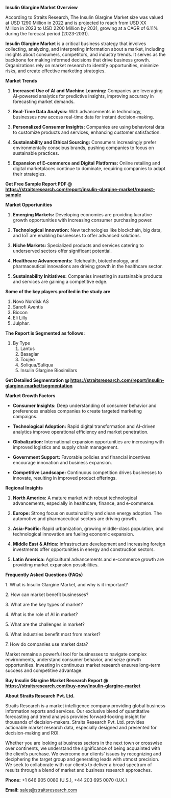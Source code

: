 <p><strong>Insulin Glargine Market Overview</strong></p>
<p>According to Straits Research, The Insulin Glargine Market size was valued at USD 1290 Million in 2022 and is projected to reach from USD XX Million in 2023 to USD 2200 Million by 2031, growing at a CAGR of 6.11% during the forecast period (2023-2031).</p>
<p><strong>Insulin Glargine Market</strong> is a critical business strategy that involves collecting, analyzing, and interpreting information about a market, including insights about consumers, competitors, and industry trends. It serves as the backbone for making informed decisions that drive business growth. Organizations rely on market research to identify opportunities, minimize risks, and create effective marketing strategies.</p>
<p><strong>Market Trends</strong></p>
<ol>
<li>
<p><strong>Increased Use of AI and Machine Learning:</strong> Companies are leveraging AI-powered analytics for predictive insights, improving accuracy in forecasting market demands.</p>
</li>
<li>
<p><strong>Real-Time Data Analysis:</strong> With advancements in technology, businesses now access real-time data for instant decision-making.</p>
</li>
<li>
<p><strong>Personalized Consumer Insights:</strong> Companies are using behavioral data to customize products and services, enhancing customer satisfaction.</p>
</li>
<li>
<p><strong>Sustainability and Ethical Sourcing:</strong> Consumers increasingly prefer environmentally conscious brands, pushing companies to focus on sustainable practices.</p>
</li>
<li>
<p><strong>Expansion of E-commerce and Digital Platforms:</strong> Online retailing and digital marketplaces continue to dominate, requiring companies to adapt their strategies.</p>
</li>
</ol>
<p><strong>Get Free Sample Report PDF @ <a href=https://straitsresearch.com/report/insulin-glargine-market/request-sample>https://straitsresearch.com/report/insulin-glargine-market/request-sample</a></strong></p>
<p><strong>Market Opportunities</strong></p>
<ol>
<li>
<p><strong>Emerging Markets:</strong> Developing economies are providing lucrative growth opportunities with increasing consumer purchasing power.</p>
</li>
<li>
<p><strong>Technological Innovation:</strong> New technologies like blockchain, big data, and IoT are enabling businesses to offer advanced solutions.</p>
</li>
<li>
<p><strong>Niche Markets:</strong> Specialized products and services catering to underserved sectors offer significant potential.</p>
</li>
<li>
<p><strong>Healthcare Advancements:</strong> Telehealth, biotechnology, and pharmaceutical innovations are driving growth in the healthcare sector.</p>
</li>
<li>
<p><strong>Sustainability Initiatives:</strong> Companies investing in sustainable products and services are gaining a competitive edge.</p>
</li>
</ol>
<div>
<div><strong>Some of the key players profiled in the study are</strong></div>
</div>
<p><ol>
<li>Novo Nordisk AS</li>
<li>Sanofi Aventis</li>
<li>Biocon</li>
<li>Eli Lilly</li>
<li>Julphar.</li>
</ol></p>
<p><strong>The Report is Segmented as follows:</strong></p>
<p><ol>
<li>By Type
<ol>
<li>Lantus</li>
<li>Basaglar</li>
<li>Toujeo</li>
<li>Soliqua/Suliqua</li>
<li>Insulin Glargine Biosimilars</li>
</ol>
</li>
</ol></p>
<p><strong>Get Detailed Segmentation @ <a href=https://straitsresearch.com/report/insulin-glargine-market/segmentation>https://straitsresearch.com/report/insulin-glargine-market/segmentation</a></strong></p>
<p><strong>Market Growth Factors</strong></p>
<ul>
<li>
<p><strong>Consumer Insights:</strong> Deep understanding of consumer behavior and preferences enables companies to create targeted marketing campaigns.</p>
</li>
<li>
<p><strong>Technological Adoption:</strong> Rapid digital transformation and AI-driven analytics improve operational efficiency and market penetration.</p>
</li>
<li>
<p><strong>Globalization:</strong> International expansion opportunities are increasing with improved logistics and supply chain management.</p>
</li>
<li>
<p><strong>Government Support:</strong> Favorable policies and financial incentives encourage innovation and business expansion.</p>
</li>
<li>
<p><strong>Competitive Landscape:</strong> Continuous competition drives businesses to innovate, resulting in improved product offerings.</p>
</li>
</ul>
<p><strong>Regional Insights</strong></p>
<ol>
<li>
<p><strong>North America:</strong> A mature market with robust technological advancements, especially in healthcare, finance, and e-commerce.</p>
</li>
<li>
<p><strong>Europe:</strong> Strong focus on sustainability and clean energy adoption. The automotive and pharmaceutical sectors are driving growth.</p>
</li>
<li>
<p><strong>Asia-Pacific:</strong> Rapid urbanization, growing middle-class population, and technological innovation are fueling economic expansion.</p>
</li>
<li>
<p><strong>Middle East &amp; Africa:</strong> Infrastructure development and increasing foreign investments offer opportunities in energy and construction sectors.</p>
</li>
<li>
<p><strong>Latin America:</strong> Agricultural advancements and e-commerce growth are providing market expansion possibilities.</p>
</li>
</ol>
<p><strong>Frequently Asked Questions (FAQs)</strong></p>
<p>1. What is Insulin Glargine Market, and why is it important?</p>
<p>2. How can market benefit businesses?</p>
<p>3. What are the key types of market?</p>
<p>4. What is the role of AI in market?</p>
<p>5. What are the challenges in market?</p>
<p>6. What industries benefit most from market?</p>
<p>7. How do companies use market data?</p>
<p>Market remains a powerful tool for businesses to navigate complex environments, understand consumer behavior, and seize growth opportunities. Investing in continuous market research ensures long-term success and competitive advantage.</p>
<p><strong>Buy Insulin Glargine Market Research Report @ <a href=https://straitsresearch.com/buy-now/insulin-glargine-market>https://straitsresearch.com/buy-now/insulin-glargine-market</a></strong></p>
<p><strong>About Straits Research Pvt. Ltd.</strong></p>
<p>Straits Research is a market intelligence company providing global business information reports and services. Our exclusive blend of quantitative forecasting and trend analysis provides forward-looking insight for thousands of decision-makers. Straits Research Pvt. Ltd. provides actionable market research data, especially designed and presented for decision-making and ROI.</p>
<p>Whether you are looking at business sectors in the next town or crosswise over continents, we understand the significance of being acquainted with the client&rsquo;s purchase. We overcome our clients&rsquo; issues by recognizing and deciphering the target group and generating leads with utmost precision. We seek to collaborate with our clients to deliver a broad spectrum of results through a blend of market and business research approaches.</p>
<p><strong>Phone:</strong> +1 646 905 0080 (U.S.), +44 203 695 0070 (U.K.)</p>
<p><strong>Email:</strong> <u><a href=mailto:sales@straitsresearch.com>sales@straitsresearch.com</a></u></p>
